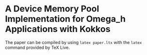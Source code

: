 # A Device Memory Pool Implementation for Omega_h Applications with Kokkos

The paper can be compiled by using `latex paper.ltx` with the `latex` command provided by TeX Live.
